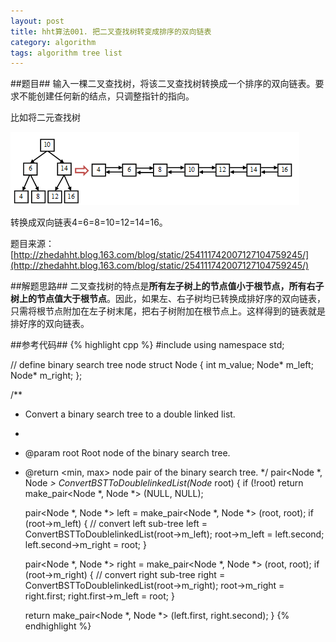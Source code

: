```yaml
---
layout: post
title: hht算法001. 把二叉查找树转变成排序的双向链表
category: algorithm
tags: algorithm tree list
---
```


##题目##
输入一棵二叉查找树，将该二叉查找树转换成一个排序的双向链表。要求不能创建任何新的结点，只调整指针的指向。

比如将二元查找树

![](/images/binary-search-tree-to-sorted-double-linked-list.png)

转换成双向链表4=6=8=10=12=14=16。

题目来源：[http://zhedahht.blog.163.com/blog/static/254111742007127104759245/](http://zhedahht.blog.163.com/blog/static/254111742007127104759245/)

##解题思路##
二叉查找树的特点是**所有左子树上的节点值小于根节点，所有右子树上的节点值大于根节点**。因此，如果左、右子树均已转换成排好序的双向链表，只需将根节点附加在左子树末尾，把右子树附加在根节点上。这样得到的链表就是排好序的双向链表。

##参考代码##
{% highlight cpp %}
#include <iostream>
using namespace std;

// define binary search tree node
struct Node
{
	int m_value;
	Node* m_left;
	Node* m_right;
};

/**
 * Convert a binary search tree to a double linked list.
 *
 * @param root Root node of the binary search tree.
 * @return <min, max> node pair of the binary search tree.
 */
pair<Node *, Node *> ConvertBSTToDoublelinkedList(Node* root)
{
	if (!root)
		return make_pair<Node *, Node *> (NULL, NULL);

	pair<Node *, Node *> left = make_pair<Node *, Node *> (root, root);
	if (root->m_left)
	{
		// convert left sub-tree
		left = ConvertBSTToDoublelinkedList(root->m_left);
		root->m_left = left.second;
		left.second->m_right = root;
	}

	pair<Node *, Node *> right = make_pair<Node *, Node *> (root, root);
	if (root->m_right)
	{
		// convert right sub-tree
		right = ConvertBSTToDoublelinkedList(root->m_right);
		root->m_right = right.first;
		right.first->m_left = root;
	}

	return make_pair<Node *, Node *> (left.first, right.second);
}
{% endhighlight %}
